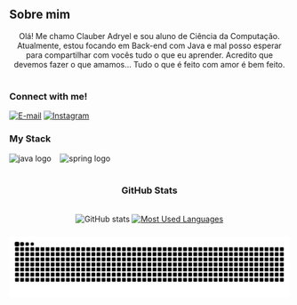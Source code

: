 ## Sobre mim


<p align="center">Olá! Me chamo Clauber Adryel e sou aluno de Ciência da Computação. Atualmente, estou focando em Back-end com Java e mal posso esperar para compartilhar com vocês tudo o que eu aprender. Acredito que devemos fazer o que amamos... Tudo o que é feito com amor é bem feito.
  
#
<h3 align="left">Connect with me!</h3>

[![E-mail](https://img.shields.io/badge/-Email-000?style=for-the-badge&logo=microsoft-outlook&logoColor=FF00F6&color:FFF)](mailto:adryel0713@gmail.com)
[![Instagram](https://img.shields.io/badge/-Instagram-000?style=for-the-badge&logo=instagram&logoColor=FF00F6&color:FFF)](https://www.instagram.com/adryel0713/)


<h3 align="left">My Stack</h3>

<div align="left">
  <img src="https://cdn.jsdelivr.net/gh/devicons/devicon/icons/java/java-original.svg" height="25" alt="java logo"  />
  <img width="8" />
  <img src="https://cdn.jsdelivr.net/gh/devicons/devicon/icons/spring/spring-original.svg" height="25" alt="spring logo"  />
  <img width="8" />
</div>

#

<div style="text-align: center;" align="center">
  <h3> GitHub Stats </h3>
  <br>
  <img src="https://github-readme-stats-git-masterrstaa-rickstaa.vercel.app/api?username=Adryel0713&hide_title=true&show_icons=true&include_all_commits=false&count_private=true&line_height=25&hide=issues&bg_color=000&title_color=FF00F6&text_color=FFF&border_radius=3&border_color=36123c&icon_color=FF00F6&theme=jolly" alt="GitHub stats">

  <a href="https://github.com/Adryel0713/github-readme-stats">
    <img src="https://github-readme-stats-git-masterrstaa-rickstaa.vercel.app/api/top-langs/?username=Adryel0713&line_height=10&card_width=290&layout=compact&hide_title=false&count_private=true&langs_count=4&show_icons=true&title_color=FF00F6&hide=html,scss,less&bg_color=000&text_color=8B8B8B&border_radius=3&border_color=561760&count_private=true" alt="Most Used Languages">
  </a>
</div>

###
<picture align="center">
  <source media="(prefers-color-scheme: dark)" srcset="https://raw.githubusercontent.com/Adryel0713/Adryel0713/output/github-contribution-grid-snake-dark.svg">
  <source media="(prefers-color-scheme: light)" srcset="https://raw.githubusercontent.com/Adryel0713/Adryel0713/output/github-contribution-grid-snake-dark.svg">
  <img align="center" alt="github contribution grid snake animation" src="https://raw.githubusercontent.com/Adryel0713/Adryel0713/output/github-contribution-grid-snake.svg">
</picture>
